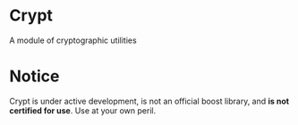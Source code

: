 # Crypt
A module of cryptographic utilities 

# Notice

Crypt is under active development, is not an official boost library, and **is not certified for use**.
Use at your own peril.
